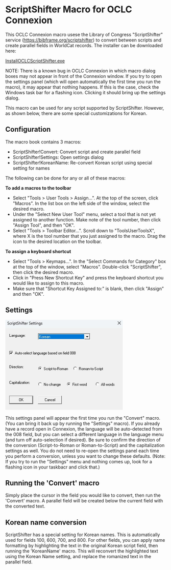 # ScriptShifter Macro for OCLC Connexion

This OCLC Connexion macro usese the Library of Congress "ScriptShifter" service (https://bibframe.org/scriptshifter) to convert between scripts and create parallel fields in WorldCat records.  The installer can be downloaded here:

<a href="https://github.com/pulibrary/oclcscriptshifter/releases/latest/download/InstallOCLCScriptShifter.exe">InstallOCLCScriptShifter.exe</a>

NOTE: There is a known bug in OCLC Connexion in which macro dialog boxes may not appear in front of the Connexion window.  If you try to open the settings panel (which will open automatically the first time you run the macro), it may appear that nothing happens.  If this is the case, check the Windows task bar for a flashing icon.  Clicking it should bring up the settings dialog.

This macro can be used for any script supported by ScriptShifter.  However, as shown below, there are some special customizations for Korean.

## Configuration

The macro book contains 3 macros:
- ScriptShifter!Convert: Convert script and create parallel field
- ScriptShifter!Settings: Open settings dialog
- ScriptShifter!KoreanName: Re-convert Korean script using special setting for names

The following can be done for any or all of these macros:

**To add a macros to the toolbar**
- Select "Tools > User Tools > Assign...". At the top of the screen, click "Macros". In the list box on the left side of the window, select the desired macro.
- Under the "Select New User Tool" menu, select a tool that is not yet assigned to another function. Make note of the tool number, then click "Assign Tool", and then "OK".
- Select "Tools > Toolbar Editor...". Scroll down to "ToolsUserToolsX", where X is the tool number that you just assigned to the macro. Drag the icon to the desired location on the toolbar.
  
**To assign a keyboard shortcut**
- Select "Tools > Keymaps...". In the "Select Commands for Category" box at the top of the window, select "Macros". Double-click "ScriptShifter", then click the desired macro.
- Click in "Press New Shortcut Key" and press the keyboard shortcut you would like to assign to this macro.
- Make sure that "Shortcut Key Assigned to:" is blank, then click "Assign" and then "OK".

## Settings

<img src="./img/settings.jpg"/>

This settings panel will appear the first time you run the "Convert" macro.  (You can bring it back up by running the "Settings" macro).  If you already have a record open in Connexion, the language will be auto-detected from the 008 field, but you can select a different language in the language menu (and turn off auto-selection if desired).  Be sure to confirm the direction of the conversion (Script-to-Roman or Roman-to-Script) and the capitalization settings as well.  You do not need to re-open the settings panel each time you perform a conversion, unless you want to change these defaults.  (Note: If you try to run the "Settings" menu and nothing comes up, look for a flashing icon in your taskbacr and click that.)

## Running the 'Convert' macro

Simply place the cursor in the field you would like to convert, then run the 'Convert' macro.  A parallel field will be created below the current field with the converted text.

## Korean name conversion

ScriptShifter has a special setting for Korean names.  This is automatically used for fields 100, 600, 700, and 800.  For other fields, you can apply name formatting by highlighting the text in the original Korean script field, then running the 'KoreanName' macro.  This will reconvert the highlighted text using the Korean Name setting, and replace the romanized text in the parallel field.
